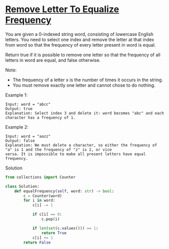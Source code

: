 # [Remove Letter To Equalize Frequency](https://leetcode.com/problems/remove-letter-to-equalize-frequency/)

You are given a 0-indexed string word, consisting of lowercase English letters. You need to select one index and remove 
the letter at that index from word so that the frequency of every letter present in word is equal.

Return true if it is possible to remove one letter so that the frequency of all letters in word are equal, and false 
otherwise.

Note:

- The frequency of a letter x is the number of times it occurs in the string.
- You must remove exactly one letter and cannot chose to do nothing.

Example 1:
```
Input: word = "abcc"
Output: true
Explanation: Select index 3 and delete it: word becomes "abc" and each character has a frequency of 1.
```
Example 2:
```
Input: word = "aazz"
Output: false
Explanation: We must delete a character, so either the frequency of "a" is 1 and the frequency of "z" is 2, or vice 
versa. It is impossible to make all present letters have equal frequency.
```
Solution
```python
from collections import Counter

class Solution:
    def equalFrequency(self, word: str) -> bool:
        c = Counter(word)
        for i in word:
            c[i] -= 1

            if c[i] == 0:
                c.pop(i)

            if len(set(c.values())) == 1:
                return True
            c[i] += 1
        return False
```